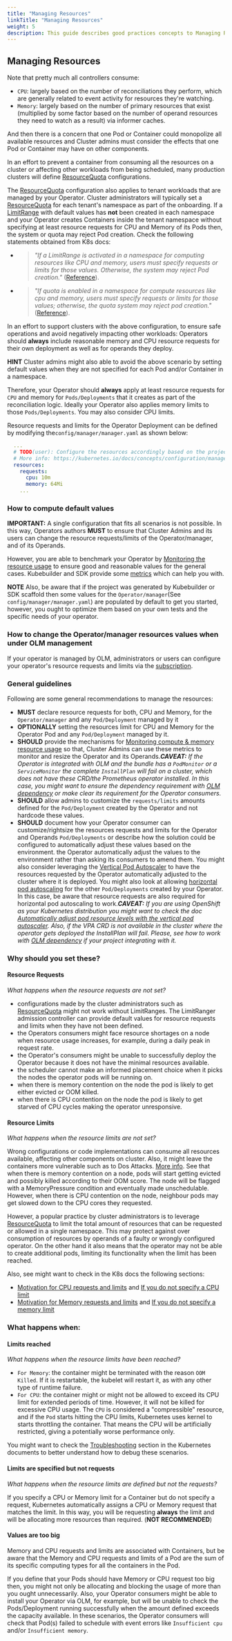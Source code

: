 ```yaml
---
title: "Managing Resources"
linkTitle: "Managing Resources"
weight: 5
description: This guide describes good practices concepts to Managing Resources.
---
```


## Managing Resources

Note that pretty much all controllers consume:

- `CPU`: largely based on the number of reconciliations they perform, which are generally related to event activity for resources they're watching.
- `Memory`: largely based on the number of primary resources that exist (multiplied by some factor based on the number of operand resources they need to watch as a result) via informer caches.

And then there is a concern that one Pod or Container could monopolize all available resources and Cluster admins must 
consider the effects that one Pod or Container may have on other components. 

In an effort to prevent a container from consuming all the resources on a cluster or affecting other workloads
from being scheduled, many production clusters will define [ResourceQuota][k8s-resources-quotas] configurations.

The [ResourceQuota][k8s-resources-quotas] configuration also applies to tenant workloads that are managed by
your Operator. Cluster administrators will typically set a [ResourceQuota][k8s-resources-quotas] for each
tenant's namespace as part of the onboarding. If a [LimitRange][k8s-limit-range] with default values
has **not** been created in each namespace and your Operator creates Containers inside the tenant
namespace without specifying at least resource requests for CPU and Memory of its Pods then,
the system or quota may reject Pod creation.
Check the following statements obtained from K8s docs:

- > _"If a LimitRange is activated in a namespace for computing resources like CPU and memory, users must specify requests or limits for those values. Otherwise, the system may reject Pod creation."_ ([Reference][k8s-limit-range]).
- > _"If quota is enabled in a namespace for compute resources like cpu and memory, users must specify requests or limits for those values; otherwise, the quota system may reject pod creation."_ ([Reference][k8s-resources-quotas]).

In an effort to support clusters with the above configuration, to ensure safe operations and avoid negatively
impacting other workloads: Operators should **always** include reasonable memory and CPU resource requests for their own deployment as well as for operands they deploy. 

**HINT** Cluster admins might also able to avoid the above scenario by setting default values when they are not specified for each Pod and/or Container in a namespace.  

Therefore, your Operator should **always** apply at least resource requests for `CPU` and
memory for `Pods/Deployments` that it creates as part of the reconciliation logic. Ideally your
Operator also applies memory limits to those `Pods/Deployments`. You may also consider CPU limits.

Resource requests and limits for the Operator Deployment can be defined by modifying the`config/manager/manager.yaml`
as shown below:

```yml
  ...
  # TODO(user): Configure the resources accordingly based on the project requirements.
  # More info: https://kubernetes.io/docs/concepts/configuration/manage-resources-containers/
  resources:
    requests:
      cpu: 10m
      memory: 64Mi
    ...
```

### How to compute default values

**IMPORTANT:** A single configuration that fits all scenarios is not possible. 
In this way, Operators authors **MUST** to ensure that Cluster Admins and its users can change the 
resource requests/limits of the Operator/manager, and of its Operands.

However, you are able to benchmark your Operator by [Monitoring the resource usage][k8s-metrics] 
to ensure good and reasonable values for the general cases. Kubebuilder and SDK provide some 
[metrics][kb-metrics] which can help you with.

**NOTE** Also, be aware that if the project was generated by Kubebuilder or SDK scaffold
then some values for the `Operator/manager`(See `config/manager/manager.yaml`)
are populated by default to get you started, however, you ought to optimize them based 
on your own tests and the specific needs of your operator.

### How to change the Operator/manager resources values when under OLM management

If your operator is managed by OLM, administrators or users can configure your operator's resource requests and limits
via the [subscription][olm-subscriptions]. 

### General guidelines

Following are some general recommendations to manage the resources:

- **MUST** declare resource requests for both, CPU and Memory, for the `Operator/manager`  and any `Pod/Deployment` managed by it
- **OPTIONALLY** setting the resources limit for CPU and Memory for the Operator Pod and any `Pod/Deployment` managed by it.
- **SHOULD** provide the mechanisms for [Monitoring compute & memory resource usage][k8s-metrics] so that, 
Cluster Admins can use these metrics to monitor and resize the Operator and its Operands._**CAVEAT:** If the Operator 
is integrated with OLM and the bundle has a `PodMonitor` or a `ServiceMonitor` the complete `InstallPlan` 
will fail on a cluster, which does not have these CRD/the Prometheus operator installed. In this case, 
you might want to ensure the dependency requirement with [OLM dependency][olm-dep] or make clear
its requirement for the Operator consumers._
- **SHOULD** allow admins to customize the `requests/limits` amounts defined for the `Pod/Deployment`
  created by the Operator and not hardcode these values.
- **SHOULD** document how your Operator consumer can customize/rightsize the resources requests and limits for the
Operator and Operands `Pod/Deployments` or describe how the solution could be configured to automatically adjust these values based on the environment.
the Operator automatically adjust the values to the environment rather than asking its consumers to amend them.
You might also consider leveraging the [Vertical Pod Autoscaler][k8s-vertical-pod-scaling] to have the resources requested by the Operator
automatically adjusted to the cluster where it is deployed. You might also
look at allowing [horizontal pod autoscaling][k8s-autoscaling] for the other `Pod/Deployments` created by your Operator.
In this case, be aware that resource requests are also required for horizontal pod autoscaling to work._**CAVEAT:** If you are using OpenShift as your Kubernetes distribution you might want to check the
doc [Automatically adjust pod resource levels with the vertical pod autoscaler][ocp-pod-scaling]. Also, if the VPA CRD 
is not available in the cluster where the operator gets deployed the InstallPlan will fail. 
Please, see how to work with [OLM dependency][olm-dep] if your project integrating with it._

### Why should you set these?

#### Resource Requests

_What happens when the resource requests are not set?_

- configurations made by the cluster administrators such as [ResourceQuota][k8s-resources-quotas] might not work without LimitRanges. The LimitRanger admission controller can provide default values for resource requests and limits when they have not been defined.
- the Operators consumers might face resource shortages on a node when resource usage increases, for example, during a daily peak in request rate.
- the Operator's consumers might be unable to successfully deploy the Operator because it does not have the minimal resources available.
- the scheduler cannot make an informed placement choice when it picks the nodes the operator pods will be running on.
- when there is memory contention on the node the pod is likely to get either evicted or OOM killed.
- when there is CPU contention on the node the pod is likely to get starved of CPU cycles making the operator unresponsive.

#### Resource Limits

_What happens when the resource limits are not set?_

Wrong configurations or code implementations can consume all resources available, affecting other components on cluster.
Also, it might leave the containers more vulnerable such as to Dos Attacks. [More info][docker-security]. See that when there is memory
contention on a node, pods will start getting evicted and possibly killed according to their OOM score. The node will be flagged with a
MemoryPressure condition and eventually made unschedulable. However, when there is CPU contention on the node, neighbour pods may
get slowed down to the CPU cores they requested.

However, a popular practice by cluster administrators is to leverage [ResourceQuota][k8s-resources-quotas] to limit
the total amount of resources that can be requested or allowed in a single namespace.
This may protect against over consumption of resources by operands of a faulty or wrongly configured operator.
On the other hand it also means that the operator may not be able to create additional pods,
limiting its functionality when the limit has been reached.

Also, see might want to check in the K8s docs the following sections:
- [Motivation for CPU requests and limits][k8s-motivations] and [If you do not specify a CPU limit][k8s-missing-cpu-limits]
- [Motivation for Memory requests and limits][k8s-motivations-memory] and [If you do not specify a memory limit][k8s-missing-memory-limits]

### What happens when:

#### Limits reached

_What happens when the resource limits have been reached?_

- `For Memory`: the container might be terminated with the reason `OOM Killed`. If it is restartable, the kubelet will
  restart it, as with any other type of runtime failure.
- `For CPU`: the container might or might not be allowed to exceed its CPU limit for extended periods of time. However, 
it will not be killed for excessive CPU usage. The `CPU` is considered a "compressible" resource,
and if the `Pod` starts hitting the CPU limits, Kubernetes uses kernel to starts throttling the container.
That means the CPU will be artificially restricted, giving a potentially worse performance only.

You might want to check the [Troubleshooting][k8s-troubleshooting] section in the Kubernetes documents to better
understand how to debug these scenarios.

#### Limits are specified but not requests

_What happens when the resource limits are defined but not the requests?_

If you specify a CPU or Memory limit for a Container but do not specify a request, 
Kubernetes automatically assigns a CPU or Memory request that matches the limit. 
In this way, you will be requesting **always** the limit and will be allocating 
more resources than required. (**NOT RECOMMENDED**)

#### Values are too big

Memory and CPU requests and limits are associated with Containers, but be aware that the Memory and CPU 
requests and limits of a Pod are the sum of its specific computing types for all the containers in the Pod. 

If you define that your Pods should have Memory or CPU request too big then, you might not only be allocating and 
blocking the usage of more than you ought unnecessarily. Also, your Operator consumers might be able to install 
your Operator via OLM, for example, but will be unable to check the Pods/Deployment running successfully 
when the amount defined exceeds the capacity available. In these scenarios, the Operator consumers 
will check that Pod(s) failed to schedule with event errors like `Insufficient cpu` and/or `Insufficient memory`. 

[olm-docs]: /docs/olm-integration/
[k8s-limit-range]: https://kubernetes.io/docs/concepts/policy/limit-range/
[k8s-resources-quotas]: https://kubernetes.io/docs/concepts/policy/resource-quotas/
[k8s-requests-limits]: https://kubernetes.io/docs/concepts/configuration/manage-resources-containers/#requests-and-limits
[k8s-ingress-controllers]: https://kubernetes.io/docs/concepts/services-networking/ingress-controllers/
[olm]: https://github.com/operator-framework/operator-lifecycle-manager
[k8s-metrics]: https://kubernetes.io/docs/concepts/configuration/manage-resources-containers/#monitoring-compute-memory-resource-usage
[k8s-autoscaling]: https://kubernetes.io/docs/tasks/run-application/horizontal-pod-autoscale/#support-for-resource-metrics
[k8s-vertical-pod-scaling]: https://github.com/kubernetes/autoscaler/tree/master/vertical-pod-autoscaler
[ocp-pod-scaling]: https://docs.openshift.com/container-platform/4.9/nodes/pods/nodes-pods-vertical-autoscaler.html
[kb-metrics]: https://book.kubebuilder.io/reference/metrics.html
[olm-subscriptions]: https://github.com/operator-framework/operator-lifecycle-manager/blob/master/doc/design/subscription-config.md#resources
[docker-security]: https://cheatsheetseries.owasp.org/cheatsheets/Docker_Security_Cheat_Sheet.html#rule-7-limit-resources-memory-cp[%E2%80%A6]le-descriptors-processes-restarts
[k8s-troubleshooting]: https://kubernetes.io/docs/concepts/configuration/manage-resources-containers/#troubleshooting
[olm-dep]: https://olm.operatorframework.io/docs/concepts/olm-architecture/dependency-resolution/
[k8s-motivations]: https://kubernetes.io/docs/tasks/configure-pod-container/assign-cpu-resource/#motivation-for-cpu-requests-and-limits
[k8s-missing-cpu-limits]: https://kubernetes.io/docs/tasks/configure-pod-container/assign-cpu-resource/#if-you-do-not-specify-a-cpu-limit
[k8s-missing-memory-limits]: https://kubernetes.io/docs/tasks/configure-pod-container/assign-memory-resource/#if-you-do-not-specify-a-memory-limit
[k8s-motivations-memory]: https://kubernetes.io/docs/tasks/configure-pod-container/assign-memory-resource/#motivation-for-memory-requests-and-limits